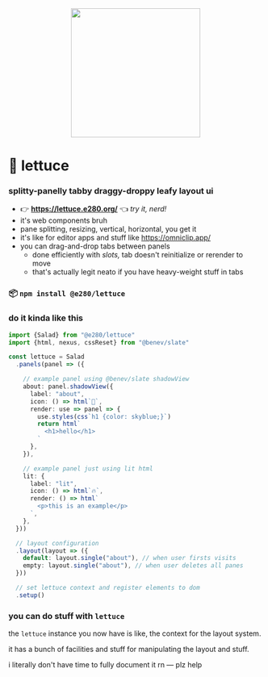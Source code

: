 
<div align="center"><img alt="" width=256 src="./assets/lettuce.avif"/></div>

# 🥬 lettuce

### splitty-panelly tabby draggy-droppy leafy layout ui

- 👉 **https://lettuce.e280.org/** 👈 *try it, nerd!*
- it's web components bruh
- pane splitting, resizing, vertical, horizontal, you get it
- it's like for editor apps and stuff like https://omniclip.app/
- you can drag-and-drop tabs between panels
  - done efficiently with *slots,* tab doesn't reinitialize or rerender to move
  - that's actually legit neato if you have heavy-weight stuff in tabs

### 📦 `npm install @e280/lettuce`

### do it kinda like this

```ts
import {Salad} from "@e280/lettuce"
import {html, nexus, cssReset} from "@benev/slate"

const lettuce = Salad
  .panels(panel => ({

    // example panel using @benev/slate shadowView
    about: panel.shadowView({
      label: "about",
      icon: () => html`🥬`,
      render: use => panel => {
        use.styles(css`h1 {color: skyblue;}`)
        return html`
          <h1>hello</h1>
        `
      },
    }),

    // example panel just using lit html
    lit: {
      label: "lit",
      icon: () => html`🔥`,
      render: () => html`
        <p>this is an example</p>
      `,
    },
  }))

  // layout configuration
  .layout(layout => ({
    default: layout.single("about"), // when user firsts visits
    empty: layout.single("about"), // when user deletes all panes
  }))

  // set lettuce context and register elements to dom
  .setup()
```

### you can do stuff with `lettuce`

the `lettuce` instance you now have is like, the context for the layout system.

it has a bunch of facilities and stuff for manipulating the layout and stuff.

i literally don't have time to fully document it rn — plz help

